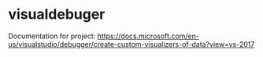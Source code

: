 # visualdebuger

Documentation for project:
https://docs.microsoft.com/en-us/visualstudio/debugger/create-custom-visualizers-of-data?view=vs-2017